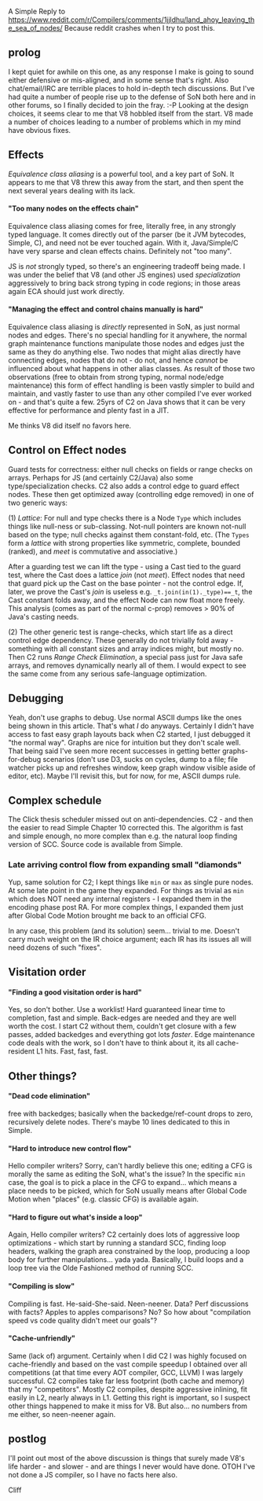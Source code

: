 
A Simple Reply to https://www.reddit.com/r/Compilers/comments/1jjldhu/land_ahoy_leaving_the_sea_of_nodes/
Because reddit crashes when I try to post this.

## prolog
I kept quiet for awhile on this one, as any response I make is going to sound either defensive or mis-aligned, and in some sense that's right.  Also chat/email/IRC are terrible places to hold in-depth tech discussions.  But I've had quite a number of people rise up to the defense of SoN both here and in other forums, so I finally decided to join the fray.  :-P
Looking at the design choices, it seems clear to me that V8 hobbled itself from the start.  V8 made a number of  choices leading to a number of problems which in my mind have obvious fixes.

## Effects 
*Equivalence class aliasing* is a powerful tool, and a key part of SoN.  It appears to me that V8 threw this away from the start, and then spent the next several years dealing with its lack.

#### "Too many nodes on the effects chain"
Equivalence class aliasing comes for free, literally free, in any strongly typed language.  It comes directly out of the parser (be it JVM bytecodes, Simple, C), and need not be ever touched again.  With it, Java/Simple/C have very sparse and clean effects chains.  Definitely not "too many".

JS is *not* strongly typed, so there's an engineering tradeoff being made.  I was under the belief that V8 (and other JS engines) used *specialization* aggressively to bring back strong typing in code regions; in those areas again ECA should just work directly.

#### "Managing the effect and control chains manually is hard"
Equivalence class aliasing is *directly* represented in SoN, as just normal nodes and edges.  There's no special handling for it anywhere, the normal graph maintenance functions manipulate those nodes and edges just the same as they do anything else.  Two nodes that might alias directly have connecting edges, nodes that do not - do not, and hence *cannot* be influenced about what happens in other alias classes.
As result of those two observations (free to obtain from strong typing, normal node/edge maintenance) this form of effect handling is been vastly simpler to build and maintain, and vastly faster to use than any other compiled I've ever worked on - and that's quite a few.  25yrs of C2 on Java shows that it can be very effective for performance and plenty fast in a JIT.

Me thinks V8 did itself no favors here.

## Control on Effect nodes
Guard tests for correctness: either null checks on fields or range checks on arrays.  Perhaps for JS (and certainly C2/Java) also some type/specialization checks.  C2 also adds a control edge to guard effect nodes.  These then get optimized away (controlling edge removed) in one of two generic ways:

(1) *Lattice*: For null and type checks there is a Node `Type` which includes things like null-ness or sub-classing.  Not-null pointers are known not-null based on the type; null checks against them constant-fold, etc.  (The `Types` form a *lattice* with strong properties like symmetric, complete, bounded (ranked), and *meet* is commutative and associative.)

After a guarding test we can lift the type - using a Cast tied to the guard test, where the Cast does a lattice *join* (not *meet*).  Effect nodes that need that guard pick up the Cast on the base pointer - not the control edge. If, later, we prove the Cast's *join* is useless e.g. `_t.join(in(1)._type)==_t`, the Cast constant folds away, and the effect Node can now float more freely.  This analysis (comes as part of the normal c-prop) removes > 90% of Java's casting needs.

(2) The other generic test is range-checks, which start life as a direct control edge dependency.  These generally do not trivially fold away - something with all constant sizes and array indices might, but mostly no.  Then C2 runs *Range Check Elimination*, a special pass just for Java safe arrays, and removes dynamically nearly all of them.  I would expect to see the same come from any serious safe-language optimization.

## Debugging
Yeah, don't use graphs to debug.  Use normal ASCII dumps like the ones being shown in this article.  That's what *I* do anyways.  Certainly I didn't have access to fast easy graph layouts back when C2 started, I just debugged it "the normal way".
Graphs are nice for intuition but they don't scale well.  That being said I've seen more recent successes in getting better graphs-for-debug scenarios (don't use D3, sucks on cycles, dump to a file; file watcher picks up and refreshes window, keep graph window visible aside of editor, etc).  Maybe I'll revisit this, but for now, for me, ASCII dumps rule.

## Complex schedule
The Click thesis scheduler missed out on anti-dependencies.  C2 - and then the easier to read Simple Chapter 10 corrected this.  The algorithm is fast and simple enough, no more complex than e.g. the natural loop finding version of SCC.  Source code is available from Simple.

### Late arriving control flow from expanding small "diamonds"
Yup, same solution for C2; I kept things like `min` or `max` as single pure nodes.  At some late point in the game they expanded.  For things as trivial as `min` which does NOT need any internal registers - I expanded them in the encoding phase post RA.  For more complex things, I expanded them just after Global Code Motion brought me back to an official CFG.  

In any case, this problem (and its solution) seem... trivial to me.  Doesn't carry much weight on the IR choice argument; each IR has its issues all will need dozens of such "fixes".

## Visitation order

#### "Finding a good visitation order is hard"
Yes, so don't bother.  Use a worklist!  Hard guaranteed linear time to completion, fast and simple.  Back-edges are needed and they are well worth the cost.  I start C2 without them, couldn't get closure with a few passes, added backedges and everything got lots *faster*.  Edge maintenance code deals with the work, so I don't have to think about it, its all cache-resident L1 hits.  Fast, fast, fast.

## Other things?

#### "Dead code elimination" 
free with backedges; basically when the backedge/ref-count drops to zero, recursively delete nodes. There's maybe 10 lines dedicated to this in Simple.

#### "Hard to introduce new control flow" 
Hello compiler writers?  Sorry, can't hardly believe this one; editing a CFG is morally the same as editing the SoN, what's the issue?  In the specific `min` case, the goal is to pick a place in the CFG to expand... which means a place needs to be picked, which for SoN usually means after Global Code Motion when "places" (e.g. classic CFG) is available again.

#### "Hard to figure out what's inside a loop" 
Again, Hello compiler writers?  C2 certainly does lots of aggressive loop optimizations - which start by running a standard SCC, finding loop headers, walking the graph area constrained by the loop, producing a loop body for further manipulations... yada yada.  Basically, I build loops and a loop tree via the Olde Fashioned method of running SCC.

#### "Compiling is slow" 
Compiling is fast.  He-said-She-said.  Neen-neener. Data?  Perf discussions with facts?  Apples to apples comparisons?  No?  So how about "compilation speed vs code quality didn't meet our goals"?

#### "Cache-unfriendly" 
Same (lack of) argument.  Certainly when I did C2 I was highly focused on cache-friendly and based on the vast compile speedup I obtained over all competitions (at that time every AOT compiler, GCC, LLVM) I was largely successful.  C2 compiles take far less footprint (both cache and memory) that my "competitors".  Mostly C2 compiles, despite aggressive inlining, fit easily in L2, nearly always in L1.  Getting this right is important, so I suspect other things happened to make it miss for V8.  But also... no numbers from me either, so neen-neener again.

## postlog
I'll point out most of the above discussion is things that surely made V8's life harder - and slower - and are things I never would have done.  OTOH I've not done a JS compiler, so I have no facts here also.  

Cliff
